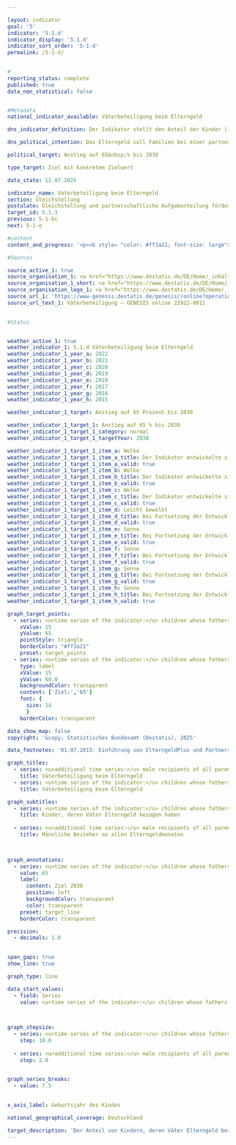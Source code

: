```yaml
---

layout: indicator        
goal: '5'        
indicator: '5.1.d'        
indicator_display: '5.1.d'        
indicator_sort_order: '5-1-d'        
permalink: /5-1-d/        
        

#
reporting_status: complete        
published: true        
data_non_statistical: false        


#Metadata        
national_indicator_available: Väterbeteiligung beim Elterngeld        

dns_indicator_definition: Der Indikator stellt den Anteil der Kinder (in %) dar, deren Väter Elterngeld bezogen haben.        

dns_political_intention: Das Elterngeld soll Familien bei einer partnerschaftlichen Aufgabenteilung unterstützen und eine gute Vereinbarkeit von Familie und Beruf für Mütter und Väter erreichen. Besonders mit der Einführung des ElterngeldPlus und des Partnerschaftsbonus soll der gesellschaftliche Wandel geschlechtsstereotyper Rollenbilder von Müttern und Vätern weiter vorangetrieben und letztendlich auch die Gleichstellung am Arbeitsmarkt befördert werden.        

political_target: Anstieg auf 65&nbsp;% bis 2030        

type_target: Ziel mit konkretem Zielwert        

data_state: 11.07.2025        

indicator_name: Väterbeteiligung beim Elterngeld        
section: Gleichstellung        
postulate: Gleichstellung und partnerschaftliche Aufgabenteilung fördern        
target_id: 5.1.1        
previous: 5-1-bc        
next: 5-1-e        

#content         
content_and_progress: '<p><b style= "color: #ff3a21; font-size: large">5.1.d Väterbeteiligung beim Elterngeld</b><br><br><b>Inhalt und Methodik</b><br><br>Das Elterngeld wurde mit Inkrafttreten des Bundeselterngeld- und Elternzeitgesetzes (BEEG) für Kinder eingeführt, die ab dem 1. Januar 2007&nbsp;geboren wurden. Anspruch auf Elterngeld haben Personen mit Wohnsitz oder gewöhnlichem Aufenthalt in Deutschland, die mit dem Kind im selben Haushalt leben, es eigenverantwortlich betreuen und erziehen sowie keiner oder nur einer eingeschränkten Erwerbstätigkeit nachgehen. Die Regelungen gelten gleichermaßen für Mütter und Väter. Auch Ehe- oder Lebenspartnerinnen und &#8209;partner der Eltern sind bei gemeinsamem Haushalt anspruchsberechtigt. In über 99&nbsp;% der Fälle handelt es sich bei den Leistungsbeziehenden um leibliche oder Adoptiveltern.<sup>1</sup><br><br>Der Indikator basiert auf der vierteljährlich erhobenen Elterngeldstatistik, in der alle bewilligten Elterngeldleistungen erfasst sind. Er stellt den Anteil der Kinder eines bestimmten Geburtsjahrgangs dar, deren Väter Elterngeld bezogen haben&nbsp;–&nbsp;im Verhältnis zu allen Kindern dieses Jahrgangs, für die Elterngeld bezogen wurde. Da ausschließlich Kinder mit Elterngeldanspruch berücksichtigt werden, bleiben beispielsweise Kinder ausländischer Schutzsuchender ohne Anspruch auf Elterngeld unberücksichtigt und haben somit keinen Einfluss auf den Indikator. Die Datengrundlage bilden die abgeschlossenen Elterngeldbezüge pro Geburtsjahrgang. Vollständige Daten liegen daher in der Regel erst etwa zwei Jahre nach Ende des jeweiligen Geburtsjahres vor.<br><br>Eine Differenzierung nach Art der Partnerschaft (gleich- oder verschiedengeschlechtlich) ist aufgrund der aktuellen Erhebungsmethodik nicht möglich. Es wird daher vereinfachend angenommen, dass jedem Kind genau ein leistungsberechtigter Vater zugeordnet ist. Bis zum 30. Juni 2015&nbsp;war die maximale Bezugsdauer auf 14&nbsp;Monate begrenzt. Für Kinder, die ab dem 1. Juli 2015&nbsp;geboren wurden, können Eltern zwischen verschiedenen Leistungsmodellen wählen oder diese miteinander kombinieren: Basiselterngeld, ElterngeldPlus und Partnerschaftsbonus. Je nach gewähltem Modell kann die Bezugsdauer deutlich variieren.<br><br>Der Indikator stellt ausschließlich den tatsächlichen Bezug von Elterngeld dar. Er erfasst weder die Bezugsdauer, noch einen möglichen Umfang von Teilzeitbeschäftigung während des Elterngeldbezugs. Seit dem 1. April 2025&nbsp;gelten neue Einkommensgrenzen für den Bezug von Elterngeld. Diese Neuregelung könnte künftig die Entwicklung des Indikators beeinflussen, da voraussichtlich weniger Paare anspruchsberechtigt sein werden.<br><br><b>Entwicklung</b><br><br>Zwischen 2008&nbsp;und 2022&nbsp;ist die Väterbeteiligung beim Elterngeld deutlich gestiegen. Der Anteil der Kinder, deren Väter Elterngeld bezogen, erhöhte sich von 21,2&nbsp;% im Jahr 2008&nbsp;auf 46,3&nbsp;% im Jahr 2021. Die Mütterbeteiligung blieb im selben Zeitraum mit rund 98&nbsp;% konstant auf einem hohen Niveau. Trotz dieses Trends wird das politisch festgelegte Ziel, den Anteil der Kinder mit elterngeldbeziehenden Vätern bis zum Jahr 2030&nbsp;auf mindestens 65&nbsp;% zu erhöhen, bei gleichbleibender Entwicklung voraussichtlich nicht erreicht.<br><br>Mit dem Anstieg der Väterbeteiligung ging ein leichter Rückgang der durchschnittlichen Bezugsdauer pro Vater einher. Während Väter für Kinder des Geburtsjahrgangs 2008&nbsp;durchschnittlich 3,7&nbsp;Monate Elterngeld bezogen, waren es beim Jahrgang 2022&nbsp;nur noch 3,3&nbsp;Monate. Da sich jedoch insgesamt mehr Väter beteiligten, stieg die Gesamtzahl der von Vätern in Anspruch genommenen Elterngeldmonate an. Bezogen auf alle bezugsberechtigten Väter&nbsp;–&nbsp;also auch auf jene, die keinen Antrag gestellt haben&nbsp;–&nbsp;ergibt sich ein Anstieg der durchschnittlich in Anspruch genommenen Monate von 0,8&nbsp;(2008) auf 1,5&nbsp;Monate (2022).<br><br>Die durchschnittliche Bezugsdauer bei Müttern (bezogen auf alle bezugsberechtigten Mütter) war im Vergleich deutlich höher: Sie lag für den Geburtsjahrgang 2008&nbsp;bei 11,5&nbsp;Monaten und stieg für den Geburtsjahrgang 2022&nbsp;auf 13,8&nbsp;Monate an.<br><br>Ein regionaler Vergleich für das Jahr 2022&nbsp;zeigt deutliche Unterschiede in der Väterbeteiligung: Die höchsten Anteile wurden in Sachsen (55,4&nbsp;%) und Bayern (53,8&nbsp;%) verzeichnet, während Bremen (35,0&nbsp;%) und das Saarland (34,8&nbsp;%) die niedrigsten Werte aufwiesen.<br><br><small><sup>1</sup> Zur besseren Lesbarkeit wird im Folgenden vereinfacht von <i>Müttern</i> und <i>Vätern</i> gesprochen.</small></p>'                

#Sources        

source_active_1: true
source_organisation_1: <a href="https://www.destatis.de/DE/Home/_inhalt.html" target="_blank">Statistisches Bundesamt</a>
source_organisation_1_short: <a href="https://www.destatis.de/DE/Home/_inhalt.html" target="_blank">Statistisches Bundesamt</a>
source_organisation_logo_1: <a href="https://www.destatis.de/DE/Home/_inhalt.html" target="_blank"><img src="https://dnsTestEnvironment.github.io/dns-indicators/public/OrgImgDe/destatis.png" alt="Statistisches Bundesamt" title=" Klicken Sie hier um zur Homepage der Organisation Statistisches Bundesamt zu gelangen." style="height:60px; width:148px; border:transparent"/></a>
source_url_1: 'https://www-genesis.destatis.de/genesis//online?operation=table&code=22922-0011&bypass=true&levelindex=0&levelid=1660642440197#abreadcrumb&language=de'
source_url_text_1: Väterbeteiligung – GENESIS online 22922-0011
        

#Status        


weather_active_1: true
weather_indicator_1: 5.1.d Väterbeteiligung beim Elterngeld
weather_indicator_1_year_a: 2022
weather_indicator_1_year_b: 2021
weather_indicator_1_year_c: 2020
weather_indicator_1_year_d: 2019
weather_indicator_1_year_e: 2018
weather_indicator_1_year_f: 2017
weather_indicator_1_year_g: 2016
weather_indicator_1_year_h: 2015

weather_indicator_1_target: Anstieg auf 65 Prozent bis 2030

weather_indicator_1_target_1: Anstieg auf 65 % bis 2030
weather_indicator_1_target_1_category: normal
weather_indicator_1_target_1_targetYear: 2030

weather_indicator_1_target_1_item_a: Wolke
weather_indicator_1_target_1_item_a_title: Der Indikator entwickelte sich in 2022 zwar in die gewünschte Richtung auf das Ziel zu, bei Fortsetzung der Entwicklung wäre das Ziel im Zieljahr aber um mehr als 20 % der Differenz zwischen Zielwert und dem Wert aus 2022 verfehlt worden.
weather_indicator_1_target_1_item_a_valid: true
weather_indicator_1_target_1_item_b: Wolke
weather_indicator_1_target_1_item_b_title: Der Indikator entwickelte sich in 2021 zwar in die gewünschte Richtung auf das Ziel zu, bei Fortsetzung der Entwicklung wäre das Ziel im Zieljahr aber um mehr als 20 % der Differenz zwischen Zielwert und dem Wert aus 2021 verfehlt worden.
weather_indicator_1_target_1_item_b_valid: true
weather_indicator_1_target_1_item_c: Wolke
weather_indicator_1_target_1_item_c_title: Der Indikator entwickelte sich in 2020 zwar in die gewünschte Richtung auf das Ziel zu, bei Fortsetzung der Entwicklung wäre das Ziel im Zieljahr aber um mehr als 20 % der Differenz zwischen Zielwert und dem Wert aus 2020 verfehlt worden.
weather_indicator_1_target_1_item_c_valid: true
weather_indicator_1_target_1_item_d: Leicht bewölkt
weather_indicator_1_target_1_item_d_title: Bei Fortsetzung der Entwicklung von 2019 wäre das Ziel um mindestens 5&nbsp;%, aber maximal um 20&nbsp;% der Differenz zwischen Zielwert und dem Wert aus 2019 verfehlt worden.
weather_indicator_1_target_1_item_d_valid: true
weather_indicator_1_target_1_item_e: Sonne
weather_indicator_1_target_1_item_e_title: Bei Fortsetzung der Entwicklung aus 2018 wäre der Zielwert erreicht oder um weniger als 5&nbsp;% der Differenz zwischen Zielwert und dem Wert aus 2018 verfehlt worden.
weather_indicator_1_target_1_item_e_valid: true
weather_indicator_1_target_1_item_f: Sonne
weather_indicator_1_target_1_item_f_title: Bei Fortsetzung der Entwicklung aus 2017 wäre der Zielwert erreicht oder um weniger als 5&nbsp;% der Differenz zwischen Zielwert und dem Wert aus 2017 verfehlt worden.
weather_indicator_1_target_1_item_f_valid: true
weather_indicator_1_target_1_item_g: Sonne
weather_indicator_1_target_1_item_g_title: Bei Fortsetzung der Entwicklung aus 2016 wäre der Zielwert erreicht oder um weniger als 5&nbsp;% der Differenz zwischen Zielwert und dem Wert aus 2016 verfehlt worden.
weather_indicator_1_target_1_item_g_valid: true
weather_indicator_1_target_1_item_h: Sonne
weather_indicator_1_target_1_item_h_title: Bei Fortsetzung der Entwicklung aus 2015 wäre der Zielwert erreicht oder um weniger als 5&nbsp;% der Differenz zwischen Zielwert und dem Wert aus 2015 verfehlt worden.
weather_indicator_1_target_1_item_h_valid: true        

graph_target_points:
  - series: <u>time series of the indicator:</u> children whose fathers have received parental allowance
    xValue: 15
    yValue: 65
    pointStyle: triangle
    borderColor: "#ff3a21"
    preset: target_points
  - series: <u>time series of the indicator:</u> children whose fathers have received parental allowance
    type: label
    xValue: 15
    yValue: 60.0
    backgroundColor: transparent
    content: ['Ziel:','65']
    font: {
      size: 14
      }
    borderColor: transparent        

data_show_map: false        
copyright: '&copy; Statistisches Bundesamt (Destatis), 2025'        

data_footnotes: '01.07.2015: Einführung von ElterngeldPlus und Partnerschaftsbonus.<br>• Für die Auswertung aller abgeschlossenen Leistungsbezüge zu einem bestimmten Geburtszeitraum muss die maximal mögliche Bezugsdauer berücksichtigt werden, sodass Daten nur mit einem größeren zeitlichen Verzug dargestellt werden können.'        

graph_titles: 
  - series: <u>additional time series:</u> male recipients of all parental allowance months taken
    title: Väterbeteiligung beim Elterngeld
  - series: <u>time series of the indicator:</u> children whose fathers have received parental allowance
    title: Väterbeteiligung beim Elterngeld        

graph_subtitles: 
  - series: <u>time series of the indicator:</u> children whose fathers have received parental allowance
    title: Kinder, deren Väter Elterngeld bezogen haben
    
  - series: <u>additional time series:</u> male recipients of all parental allowance months taken
    title: Männliche Bezieher an allen Elterngeldmonaten
            


graph_annotations:
  - series: <u>time series of the indicator:</u> children whose fathers have received parental allowance
    value: 65
    label:
      content: Ziel 2030
      position: left
      backgroundColor: transparent
      color: transparent
    preset: target_line
    borderColor: transparent        

precision: 
  - decimals: 1.0
            

span_gaps: true        
show_line: true        

graph_type: line                

data_start_values: 
  - field: Series
    value: <u>time series of the indicator:</u> children whose fathers have received parental allowance        

        

graph_stepsize: 
  - series: <u>time series of the indicator:</u> children whose fathers have received parental allowance
    step: 10.0
    
  - series: <u>additional time series:</u> male recipients of all parental allowance months taken
    step: 2.0
            

graph_series_breaks: 
  - value: 7.5
                    

x_axis_label: Geburtsjahr des Kindes        

national_geographical_coverage: Deutschland                

target_description: 'Der Anteil von Kindern, deren Väter Elterngeld bezogen haben soll bis 2030&nbsp;auf mindestens 65&nbsp;% gesteigert werden.<br>• Ausgehend von der Zielformulierung würde der Wert des Indikators 5.1.d bei Fortsetzung der durchschnittlichen Entwicklung der Jahre 2017&nbsp;bis 2022&nbsp;bis 2030&nbsp;nur auf etwa 56&nbsp;% ansteigen. Die Differenz zum politisch festgelegten Zielwert wäre damit so groß (über 20&nbsp;% der Differenz zwischen dem Zielwert und dem Wert aus dem Jahr 2022), dass ein Erreichen des Ziels als unwahrscheinlich gilt. Der Indikator 5.1.d wird für das Jahr 2022&nbsp;mit <b>Wolke</b> bewertet.<br>• Datenstand bei Bewertung: 11.07.2025.<br><br><a href="https://dnsUpgradeEnvironment.github.io/site/status"><img src="https://sdg-indikatoren.de/public/Wettersymbole/Wolke.png" title="Der Indikator entwickelte sich in 2022&nbsp;zwar in die gewünschte Richtung auf das Ziel zu, bei Fortsetzung der Entwicklung wäre das Ziel im Zieljahr aber um mehr als 20&nbsp;% der Differenz zwischen Zielwert und dem Wert aus 2022&nbsp;verfehlt worden." alt="Wettersymbol Wolke"/></a>'        
---
```


